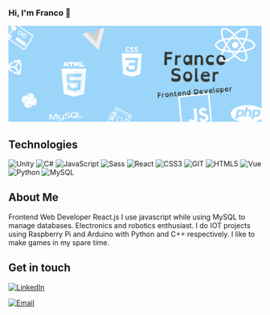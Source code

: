 ### Hi, I'm Franco 👋
![Franco Soler](https://github.com/solerfranco/solerfranco/blob/media/readme.png)

## Technologies
![Unity](https://img.shields.io/badge/-Unity-%23353b35?logo=unity&logoColor=white)
![C#](https://img.shields.io/badge/-CSharp-%23748074?logo=csharp&logoColor=white)
![JavaScript](https://img.shields.io/badge/-JavaScript-%23694640?logo=javascript&logoColor=white)
![Sass](https://img.shields.io/badge/-Sass-%23f89d71?logo=sass&logoColor=white)
![React](https://img.shields.io/badge/-React-%23353b35?logo=react&logoColor=white)
![CSS3](https://img.shields.io/badge/-CSS3-%23748074?logo=css3&logoColor=white)
![GIT](https://img.shields.io/badge/-Git-%23694640?logo=git&logoColor=white)
![HTML5](https://img.shields.io/badge/-HTML5-%23f89d71?logo=html5&logoColor=white)
![Vue](https://img.shields.io/badge/-Vue-%23748074)
![Python](https://img.shields.io/badge/-Python-%23694640?logo=python&logoColor=white)
![MySQL](https://img.shields.io/badge/-MySQL-%23694640?logo=MySQL&logoColor=white)

## About Me

Frontend Web Developer React.js I use javascript while using MySQL to manage databases. Electronics and robotics enthusiast. I do IOT projects using Raspberry Pi and Arduino with Python and C++ respectively. I like to make games in my spare time.



## Get in touch 


<a href="https://www.linkedin.com/in/solerfranco/" target="_blank"><img alt="LinkedIn" src="https://img.shields.io/badge/-Linkedin-%23694640?logo=linkedin&logoColor=white"></a>

<a href="mailto:francosolerlanderreche@gmail.com" target="_blank"><img alt="Email" src="https://img.shields.io/badge/-Email-%23694640?logo=gmail&logoColor=white"></a>


